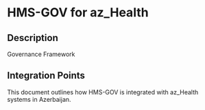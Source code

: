 # HMS-GOV for az_Health

## Description

Governance Framework

## Integration Points

This document outlines how HMS-GOV is integrated with az_Health systems in Azerbaijan.

